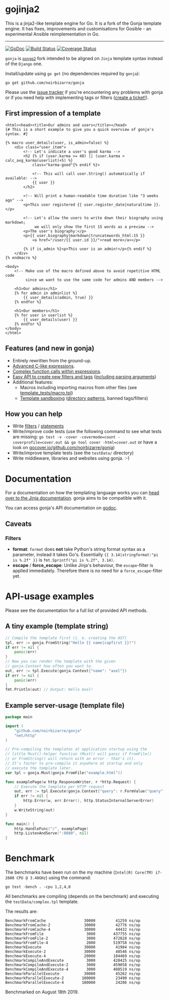 
# gojinja2

This is a jinja2-like template engine for Go. It is a fork of the Gonja template engine.
It has fixes, improvements and customisations for Gosible - an experimental Ansible reimplementation in Go.

---

[![GoDoc](https://godoc.org/github.com/noirbizarre/gonja?status.svg)](https://godoc.org/github.com/noirbizarre/gonja)
[![Build Status](https://travis-ci.org/noirbizarre/gonja.svg?branch=master)](https://travis-ci.org/noirbizarre/gonja)
[![Coverage Status](https://codecov.io/gh/noirbizarre/gonja/branch/master/graph/badge.svg)](https://codecov.io/gh/noirbizarre/gonja)

`gonja` is [`pongo2`](https://github.com/flosch/pongo2) fork intended to be aligned on `Jinja` template syntax instead of the `Django` one.

Install/update using `go get` (no dependencies required by `gonja`):
```
go get github.com/noirbizarre/gonja
```

Please use the [issue tracker](https://github.com/noirbizarre/gonja/issues) if you're encountering any problems with gonja or if you need help with implementing tags or filters ([create a ticket!](https://github.com/noirbizarre/gonja/issues/new)).

## First impression of a template

```HTML+Django
<html><head><title>Our admins and users</title></head>
{# This is a short example to give you a quick overview of gonja's syntax. #}

{% macro user_details(user, is_admin=false) %}
	<div class="user_item">
		<!-- Let's indicate a user's good karma -->
		<h2 {% if (user.karma >= 40) || (user.karma > calc_avg_karma(userlist)+5) %}
			class="karma-good"{% endif %}>
			
			<!-- This will call user.String() automatically if available: -->
			{{ user }}
		</h2>

		<!-- Will print a human-readable time duration like "3 weeks ago" -->
		<p>This user registered {{ user.register_date|naturaltime }}.</p>
		
		<!-- Let's allow the users to write down their biography using markdown;
		     we will only show the first 15 words as a preview -->
		<p>The user's biography:</p>
		<p>{{ user.biography|markdown|truncatewords_html:15 }}
			<a href="/user/{{ user.id }}/">read more</a></p>
		
		{% if is_admin %}<p>This user is an admin!</p>{% endif %}
	</div>
{% endmacro %}

<body>
	<!-- Make use of the macro defined above to avoid repetitive HTML code
	     since we want to use the same code for admins AND members -->
	
	<h1>Our admins</h1>
	{% for admin in adminlist %}
		{{ user_details(admin, true) }}
	{% endfor %}
	
	<h1>Our members</h1>
	{% for user in userlist %}
		{{ user_details(user) }}
	{% endfor %}
</body>
</html>
```

## Features (and new in gonja)

 * Entirely rewritten from the ground-up.
 * [Advanced C-like expressions](https://github.com/noirbizarre/gonja/blob/master/template_tests/expressions.tpl).
 * [Complex function calls within expressions](https://github.com/noirbizarre/gonja/blob/master/template_tests/function_calls_wrapper.tpl).
 * [Easy API to create new filters and tags](http://godoc.org/github.com/noirbizarre/gonja#RegisterFilter) ([including parsing arguments](http://godoc.org/github.com/noirbizarre/gonja#Parser))
 * Additional features:
    * Macros including importing macros from other files (see [template_tests/macro.tpl](https://github.com/noirbizarre/gonja/blob/master/template_tests/macro.tpl))
    * [Template sandboxing](https://godoc.org/github.com/noirbizarre/gonja#TemplateSet) ([directory patterns](http://golang.org/pkg/path/filepath/#Match), banned tags/filters)


## How you can help

 * Write [filters](https://github.com/noirbizarre/gonja/blob/master/builtins/filters.go#L3) / [statements](https://github.com/noirbizarre/gonja/blob/master/builtins/statements.go#L4)
 * Write/improve code tests (use the following command to see what tests are missing: `go test -v -cover -covermode=count -coverprofile=cover.out && go tool cover -html=cover.out` or have a look on [gocover.io/github.com/noirbizarre/gonja](http://gocover.io/github.com/noirbizarre/gonja))
 * Write/improve template tests (see the `testData/` directory)
 * Write middleware, libraries and websites using gonja. :-)

# Documentation

For a documentation on how the templating language works you can [head over to the Jinja documentation](https://jinja.palletsprojects.com). gonja aims to be compatible with it.

You can access gonja's API documentation on [godoc](https://godoc.org/github.com/noirbizarre/gonja).

## Caveats 

### Filters

 * **format**: `format` does **not** take Python's string format syntax as a parameter, instead it takes Go's. Essentially `{{ 3.14|stringformat:"pi is %.2f" }}` is `fmt.Sprintf("pi is %.2f", 3.14)`.
 * **escape** / **force_escape**: Unlike Jinja's behaviour, the `escape`-filter is applied immediately. Therefore there is no need for a `force_escape`-filter yet.

# API-usage examples

Please see the documentation for a full list of provided API methods.

## A tiny example (template string)

```Go
// Compile the template first (i. e. creating the AST)
tpl, err := gonja.FromString("Hello {{ name|capfirst }}!")
if err != nil {
	panic(err)
}
// Now you can render the template with the given 
// gonja.Context how often you want to.
out, err := tpl.Execute(gonja.Context{"name": "axel"})
if err != nil {
	panic(err)
}
fmt.Println(out) // Output: Hello Axel!
```

## Example server-usage (template file)

```Go
package main

import (
	"github.com/noirbizarre/gonja"
	"net/http"
)

// Pre-compiling the templates at application startup using the
// little Must()-helper function (Must() will panic if FromFile()
// or FromString() will return with an error - that's it).
// It's faster to pre-compile it anywhere at startup and only
// execute the template later.
var tpl = gonja.Must(gonja.FromFile("example.html"))

func examplePage(w http.ResponseWriter, r *http.Request) {
	// Execute the template per HTTP request
	out, err := tpl.Execute(gonja.Context{"query": r.FormValue("query")})
	if err != nil {
		http.Error(w, err.Error(), http.StatusInternalServerError)
	}
	w.WriteString(out)
}

func main() {
	http.HandleFunc("/", examplePage)
	http.ListenAndServe(":8080", nil)
}
```

# Benchmark

The benchmarks have been run on the my machine (`Intel(R) Core(TM) i7-2600 CPU @ 3.40GHz`) using the command:

    go test -bench . -cpu 1,2,4,8

All benchmarks are compiling (depends on the benchmark) and executing the `testData/complex.tpl` template.

The results are:

	BenchmarkFromCache             	   30000	     41259 ns/op
	BenchmarkFromCache-2           	   30000	     42776 ns/op
	BenchmarkFromCache-4           	   30000	     44432 ns/op
	BenchmarkFromFile              	    3000	    437755 ns/op
	BenchmarkFromFile-2            	    3000	    472828 ns/op
	BenchmarkFromFile-4            	    2000	    519758 ns/op
	BenchmarkExecute               	   30000	     41984 ns/op
	BenchmarkExecute-2             	   30000	     48546 ns/op
	BenchmarkExecute-4             	   20000	    104469 ns/op
	BenchmarkCompileAndExecute     	    3000	    428425 ns/op
	BenchmarkCompileAndExecute-2   	    3000	    459058 ns/op
	BenchmarkCompileAndExecute-4   	    3000	    488519 ns/op
	BenchmarkParallelExecute       	   30000	     45262 ns/op
	BenchmarkParallelExecute-2     	  100000	     23490 ns/op
	BenchmarkParallelExecute-4     	  100000	     24206 ns/op

Benchmarked on August 18th 2019.

